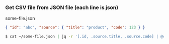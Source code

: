 ### Get CSV file from JSON file (each line is json)

some-file.json

```json
{ "id": "abc", "source": { "title": "product", "code": 123 } }
```

```sh
$ cat ~/some-file.json | jq -r '[.id, .source.title, .source.code] | @csv' > ~/some-result-file.csv
```
